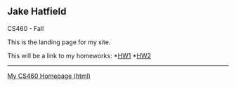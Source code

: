 Jake Hatfield
-------------
CS460 - Fall

This is the landing page for my site.

This will be a link to my homeworks: 
*[HW1](https://jthatfield15.github.io/cs460/hw1.md)
*[HW2](https://jthatfield15.github.io/cs460/hw2.md)

---------------
[My CS460 Homepage (html)](https://jthatfield15.github.io/cs460/)
